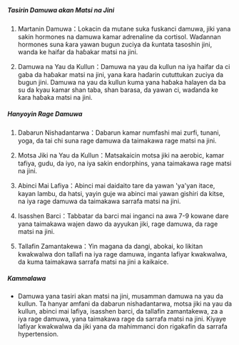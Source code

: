 ##### Tasirin Damuwa akan Matsi na Jini

1. Martanin Damuwa：Lokacin da mutane suka fuskanci damuwa, jiki yana sakin hormones na damuwa kamar adrenaline da cortisol. Waɗannan hormones suna ƙara yawan bugun zuciya da ƙuntata tasoshin jini, wanda ke haifar da haɓakar matsi na jini.

2. Damuwa na Yau da Kullun：Damuwa na yau da kullun na iya haifar da ci gaba da haɓakar matsi na jini, yana ƙara haɗarin cututtukan zuciya da bugun jini. Damuwa na yau da kullun kuma yana haɓaka halayen da ba su da kyau kamar shan taba, shan barasa, da yawan ci, waɗanda ke ƙara haɓaka matsi na jini.

##### Hanyoyin Rage Damuwa

1. Dabarun Nishadantarwa：Dabarun kamar numfashi mai zurfi, tunani, yoga, da tai chi suna rage damuwa da taimakawa rage matsi na jini.

2. Motsa Jiki na Yau da Kullun：Matsakaicin motsa jiki na aerobic, kamar tafiya, gudu, da iyo, na iya sakin endorphins, yana taimakawa rage matsi na jini.

3. Abinci Mai Lafiya：Abinci mai daidaito tare da yawan 'ya'yan itace, kayan lambu, da hatsi, yayin guje wa abinci mai yawan gishiri da kitse, na iya rage damuwa da taimakawa sarrafa matsi na jini.

4. Isasshen Barci：Tabbatar da barci mai inganci na awa 7-9 kowane dare yana taimakawa wajen dawo da ayyukan jiki, rage damuwa, da rage matsi na jini.

5. Tallafin Zamantakewa：Yin magana da dangi, abokai, ko likitan kwakwalwa don tallafi na iya rage damuwa, inganta lafiyar kwakwalwa, da kuma taimakawa sarrafa matsi na jini a kaikaice.

##### Kammalawa
* Damuwa yana tasiri akan matsi na jini, musamman damuwa na yau da kullun. Ta hanyar amfani da dabarun nishadantarwa, motsa jiki na yau da kullun, abinci mai lafiya, isasshen barci, da tallafin zamantakewa, za a iya rage damuwa, yana taimakawa rage da sarrafa matsi na jini. Kiyaye lafiyar kwakwalwa da jiki yana da mahimmanci don rigakafin da sarrafa hypertension.